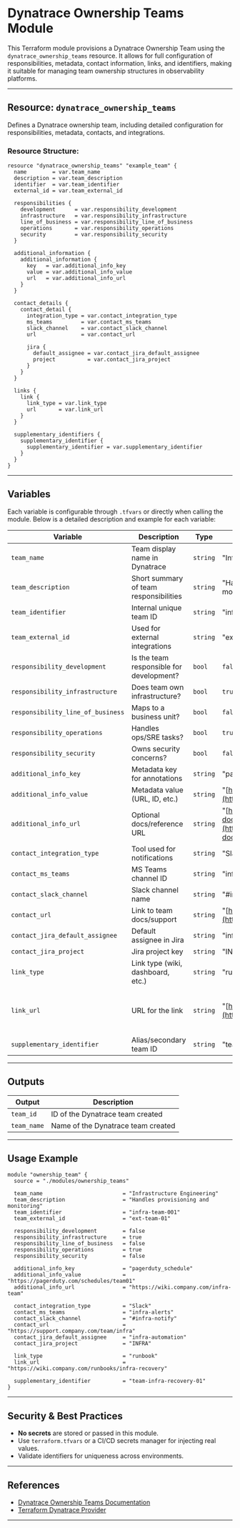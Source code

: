 # Dynatrace Ownership Teams Module

This Terraform module provisions a Dynatrace Ownership Team using the `dynatrace_ownership_teams` resource. It allows for full configuration of responsibilities, metadata, contact information, links, and identifiers, making it suitable for managing team ownership structures in observability platforms.

---

##  Resource: `dynatrace_ownership_teams`

Defines a Dynatrace ownership team, including detailed configuration for responsibilities, metadata, contacts, and integrations.

### Resource Structure:

```hcl
resource "dynatrace_ownership_teams" "example_team" {
  name        = var.team_name
  description = var.team_description
  identifier  = var.team_identifier
  external_id = var.team_external_id

  responsibilities {
    development      = var.responsibility_development
    infrastructure   = var.responsibility_infrastructure
    line_of_business = var.responsibility_line_of_business
    operations       = var.responsibility_operations
    security         = var.responsibility_security
  }

  additional_information {
    additional_information {
      key   = var.additional_info_key
      value = var.additional_info_value
      url   = var.additional_info_url
    }
  }

  contact_details {
    contact_detail {
      integration_type = var.contact_integration_type
      ms_teams         = var.contact_ms_teams
      slack_channel    = var.contact_slack_channel
      url              = var.contact_url

      jira {
        default_assignee = var.contact_jira_default_assignee
        project          = var.contact_jira_project
      }
    }
  }

  links {
    link {
      link_type = var.link_type
      url       = var.link_url
    }
  }

  supplementary_identifiers {
    supplementary_identifier {
      supplementary_identifier = var.supplementary_identifier
    }
  }
}
```

---

##  Variables

Each variable is configurable through `.tfvars` or directly when calling the module. Below is a detailed description and example for each variable:

| Variable                          | Description                              | Type     | Example                                                          | Default                                                                                                |
| --------------------------------- | ---------------------------------------- | -------- | ---------------------------------------------------------------- | ------------------------------------------------------------------------------------------------------ |
| `team_name`                       | Team display name in Dynatrace           | `string` | "Infrastructure Engineering"                                     | "Infrastructure Engineering"                                                                           |
| `team_description`                | Short summary of team responsibilities   | `string` | "Handles provisioning and monitoring"                            | "Handles provisioning, cloud services, and performance monitoring"                                     |
| `team_identifier`                 | Internal unique team ID                  | `string` | "infra-team-001"                                                 | "infra-team-001"                                                                                       |
| `team_external_id`                | Used for external integrations           | `string` | "ext-team-01"                                                    | "ext-team-01"                                                                                          |
| `responsibility_development`      | Is the team responsible for development? | `bool`   | `false`                                                          | `false`                                                                                                |
| `responsibility_infrastructure`   | Does team own infrastructure?            | `bool`   | `true`                                                           | `true`                                                                                                 |
| `responsibility_line_of_business` | Maps to a business unit?                 | `bool`   | `false`                                                          | `false`                                                                                                |
| `responsibility_operations`       | Handles ops/SRE tasks?                   | `bool`   | `true`                                                           | `true`                                                                                                 |
| `responsibility_security`         | Owns security concerns?                  | `bool`   | `false`                                                          | `false`                                                                                                |
| `additional_info_key`             | Metadata key for annotations             | `string` | "pagerduty\_schedule"                                            | "pagerduty\_schedule"                                                                                  |
| `additional_info_value`           | Metadata value (URL, ID, etc.)           | `string` | "[https://example.com/schedule](https://example.com/schedule)"   | "[https://pagerduty.com/schedules/team01](https://pagerduty.com/schedules/team01)"                     |
| `additional_info_url`             | Optional docs/reference URL              | `string` | "[https://example.com/team-docs](https://example.com/team-docs)" | "[https://wiki.company.com/infra-team](https://wiki.company.com/infra-team)"                           |
| `contact_integration_type`        | Tool used for notifications              | `string` | "Slack"                                                          | "Slack"                                                                                                |
| `contact_ms_teams`                | MS Teams channel ID                      | `string` | "infra-alerts"                                                   | "infra-alerts"                                                                                         |
| `contact_slack_channel`           | Slack channel name                       | `string` | "#infra-notify"                                                  | "#infra-notify"                                                                                        |
| `contact_url`                     | Link to team docs/support                | `string` | "[https://support.example.com](https://support.example.com)"     | "[https://support.company.com/team/infra](https://support.company.com/team/infra)"                     |
| `contact_jira_default_assignee`   | Default assignee in Jira                 | `string` | "infra-automation"                                               | "infra-automation"                                                                                     |
| `contact_jira_project`            | Jira project key                         | `string` | "INFRA"                                                          | "INFRA"                                                                                                |
| `link_type`                       | Link type (wiki, dashboard, etc.)        | `string` | "runbook"                                                        | "runbook"                                                                                              |
| `link_url`                        | URL for the link                         | `string` | "[https://example.com/runbook](https://example.com/runbook)"     | "[https://wiki.company.com/runbooks/infra-recovery](https://wiki.company.com/runbooks/infra-recovery)" |
| `supplementary_identifier`        | Alias/secondary team ID                  | `string` | "team-infra-recovery-01"                                         | "team-infra-recovery-01"                                                                               |

---

##  Outputs

| Output      | Description                        |
| ----------- | ---------------------------------- |
| `team_id`   | ID of the Dynatrace team created   |
| `team_name` | Name of the Dynatrace team created |

---

##  Usage Example

```hcl
module "ownership_team" {
  source = "./modules/ownership_teams"

  team_name                         = "Infrastructure Engineering"
  team_description                  = "Handles provisioning and monitoring"
  team_identifier                   = "infra-team-001"
  team_external_id                  = "ext-team-01"

  responsibility_development        = false
  responsibility_infrastructure     = true
  responsibility_line_of_business   = false
  responsibility_operations         = true
  responsibility_security           = false

  additional_info_key               = "pagerduty_schedule"
  additional_info_value             = "https://pagerduty.com/schedules/team01"
  additional_info_url               = "https://wiki.company.com/infra-team"

  contact_integration_type          = "Slack"
  contact_ms_teams                  = "infra-alerts"
  contact_slack_channel             = "#infra-notify"
  contact_url                       = "https://support.company.com/team/infra"
  contact_jira_default_assignee     = "infra-automation"
  contact_jira_project              = "INFRA"

  link_type                         = "runbook"
  link_url                          = "https://wiki.company.com/runbooks/infra-recovery"

  supplementary_identifier          = "team-infra-recovery-01"
}
```

---

##  Security & Best Practices

* **No secrets** are stored or passed in this module.
* Use `terraform.tfvars` or a CI/CD secrets manager for injecting real values.
* Validate identifiers for uniqueness across environments.

---

##  References

* [Dynatrace Ownership Teams Documentation](https://www.dynatrace.com/support/help/)
* [Terraform Dynatrace Provider](https://registry.terraform.io/providers/dynatrace-oss/dynatrace/latest/docs/resources/ownership_teams)

---
